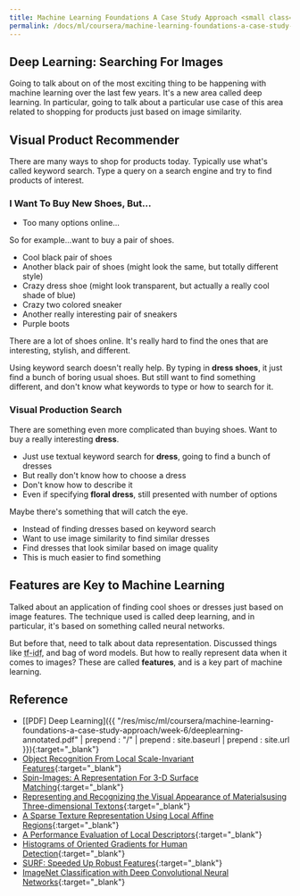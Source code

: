 ```yaml
---
title: Machine Learning Foundations A Case Study Approach <small class="text-muted d-block">Week 6</small>
permalink: /docs/ml/coursera/machine-learning-foundations-a-case-study-approach/week-6/
---
```


## Deep Learning: Searching For Images

Going to talk about on of the most exciting thing to be happening with machine learning over the last few years.
It's a new area called deep learning.
In particular, going to talk about a particular use case of this area related to shopping for products just based on image similarity.

## Visual Product Recommender

There are many ways to shop for products today.
Typically use what's called keyword search.
Type a query on a search engine and try to find products of interest.

### I Want To Buy New Shoes, But...

* Too many options online...

So for example...want to buy a pair of shoes.
* Cool black pair of shoes
* Another black pair of shoes (might look the same, but totally different style)
* Crazy dress shoe (might look transparent, but actually a really cool shade of blue)
* Crazy two colored sneaker
* Another really interesting pair of sneakers
* Purple boots

There are a lot of shoes online.
It's really hard to find the ones that are interesting, stylish, and different.

Using keyword search doesn't really help. By typing in **dress shoes**, it just find a bunch of boring usual shoes.
But still want to find something different, and don't know what keywords to type or how to search for it.

### Visual Production Search

There are something even more complicated than buying shoes.
Want to buy a really interesting **dress**.
* Just use textual keyword search for **dress**, going to find a bunch of dresses
* But really don't know how to choose a dress
* Don't know how to describe it
* Even if specifying **floral dress**, still presented with number of options

Maybe there's something that will catch the eye.
* Instead of finding dresses based on keyword search
* Want to use image similarity to find similar dresses
* Find dresses that look similar based on image quality
* This is much easier to find something

## Features are Key to Machine Learning

Talked about an application of finding cool shoes or dresses just based on image features.
The technique used is called deep learning, and in particular, it's based on something called neural networks.

But before that, need to talk about data representation.
Discussed things like <abbr data-bs-toggle="tooltip" title="term frequency-inverse document frequency">tf-idf</abbr>, and bag of word models.
But how to really represent data when it comes to images?
These are called **features**, and is a key part of machine learning.

## Reference
* [[PDF] Deep Learning]({{ "/res/misc/ml/coursera/machine-learning-foundations-a-case-study-approach/week-6/deeplearning-annotated.pdf" | prepend : "/" | prepend : site.baseurl | prepend : site.url }}){:target="_blank"}
* [Object Recognition From Local Scale-Invariant Features](https://www.cs.ubc.ca/~lowe/papers/iccv99.pdf){:target="_blank"}
* [Spin-Images: A Representation For 3-D Surface Matching](https://www.ri.cmu.edu/pub_files/pub2/johnson_andrew_1997_3/johnson_andrew_1997_3.pdf){:target="_blank"}
* [Representing and Recognizing the Visual Appearance of Materialsusing Three-dimensional Textons](https://people.eecs.berkeley.edu/~malik/papers/LM-3dtexton.pdf){:target="_blank"}
* [A Sparse Texture Representation Using Local Affine Regions](https://hal.inria.fr/inria-00548530/document){:target="_blank"}
* [A Performance Evaluation of Local Descriptors](http://lear.inrialpes.fr/pubs/2005/MS05/mikolajczyk_pami05.pdf){:target="_blank"}
* [Histograms of Oriented Gradients for Human Detection](http://lear.inrialpes.fr/people/triggs/pubs/Dalal-cvpr05.pdf){:target="_blank"}
* [SURF: Speeded Up Robust Features](https://people.ee.ethz.ch/~surf/eccv06.pdf){:target="_blank"}
* [ImageNet Classification with Deep Convolutional Neural Networks](http://www.cs.toronto.edu/~fritz/absps/imagenet.pdf){:target="_blank"}